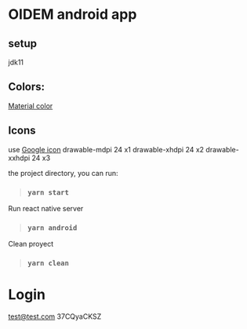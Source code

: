 # OIDEM android app

## setup
jdk11

## Colors:
[Material color](https://m2.material.io/resources/color/#!/?view.left=0&view.right=0&primary.color=303F9F&secondary.color=00796B)

## Icons
use 
[Google icon](https://fonts.google.com/icons?selected=Material+Icons&icon.platform=android)
drawable-mdpi 24 x1
drawable-xhdpi 24 x2
drawable-xxhdpi 24 x3

the project directory, you can run:
> ### `yarn start`

Run react native server
> ### `yarn android`

Clean proyect
> ### `yarn clean`


# Login
test@test.com
37CQyaCKSZ